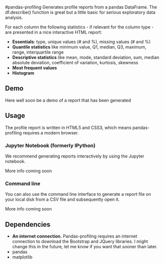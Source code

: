 #pandas-profiling 
Generates profile reports from a pandas DataFrame. The df.describe() function is great but a little basic for serious exploratory data analysis. 

For each column the following statistics - if relevant for the column type - are presented in a nice interactive HTML report:

* **Essentials**:  type, unique values (# and %), missing values (# and %)
* **Quantile statistics** like minimum value, Q1, median, Q3, maximum, range, interquartile range
* **Descriptive statistics** like mean, mode, standard deviation, sum, median absolute deviation, coefficient of variation, kurtosis, skewness
* **Most frequent values**
* **Histogram**


## Demo

Here well soon be a demo of a report that has been generated

## Usage
The profile report is written in HTML5 and CSS3, which means pandas-profiling requires a modern browser. 

### Jupyter Notebook (formerly IPython)
We recommend generating reports interactively by using the Jupyter notebook. 

More info coming soon
	
### Command line
You can also use the command line interface to generate a report file on your local disk from a CSV file and subsequently open it.

More info coming soon

## Dependencies

* **An internet connection.** Pandas-profiling requires an internet connection to download the Bootstrap and JQuery libraries. I might change this in the future, let me know if you want that sooner than later.
* pandas
* matplotlib


